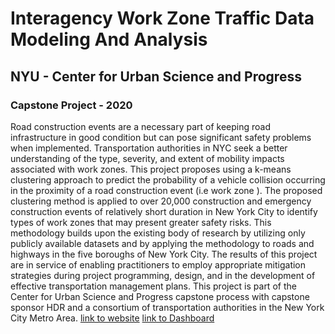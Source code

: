 # Interagency Work Zone Traffic Data Modeling And Analysis 
## NYU - Center for Urban Science and Progress
### Capstone Project - 2020
Road construction events are a necessary part of keeping road infrastructure in good condition but can pose significant safety problems when implemented. Transportation authorities in NYC seek a better understanding of the type, severity, and extent of mobility impacts associated with work zones. This project proposes using a k-means clustering approach to predict the probability of a vehicle collision occurring in the proximity of a road construction event (i.e work zone  ). The proposed clustering method is applied to over 20,000 construction and emergency construction events of relatively short duration in New York City to identify types of work zones that may present greater safety risks. This methodology builds upon the existing body of research by utilizing only publicly available datasets and by applying the methodology to roads and highways in the five boroughs of New York City. The results of this project are in service of enabling practitioners to employ appropriate mitigation strategies during project programming, design, and in the development of effective transportation management plans. This project is part of the Center for Urban Science and Progress capstone process with capstone sponsor HDR and a consortium of transportation authorities in the New York City Metro Area. 
[link to website](https://workzone-collision-analysis.github.io/#main__cover-page)
[link to Dashboard](https://workzone-collision-analysis.github.io/capstone/dashboard/)
